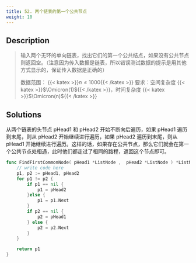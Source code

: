 ```yaml
---
title: 52. 两个链表的第一个公共节点
weight: 10
---
```


## Description
> 输入两个无环的单向链表，找出它们的第一个公共结点，如果没有公共节点则返回空。（注意因为传入数据是链表，所以错误测试数据的提示是用其他方式显示的，保证传入数据是正确的）
> 
> 数据范围： {{< katex >}}$n \le 1000${{< /katex >}}
> 要求：空间复杂度 {{< katex >}}$\Omicron(1)${{< /katex >}}，时间复杂度 {{< katex >}}$\Omicron(n)${{< /katex >}}


## Solutions
从两个链表的头节点 pHead1 和 pHead2 开始不断向后遍历，如果 pHead1 遍历到末尾，则从 pHead2 开始继续进行遍历，如果 pHead2 遍历到末尾，则从 pHead1 开始继续进行遍历。这样的话，如果存在公共节点，那么它们就会在第一个公共节点处相遇，此时他们都走过了相同的路程，返回这个节点即可。
```go
func FindFirstCommonNode( pHead1 *ListNode ,  pHead2 *ListNode ) *ListNode {
    // write code here
    p1, p2 := pHead1, pHead2
    for p1 != p2 {
        if p1 == nil {
            p1 = pHead2
        }else {
            p1 = p1.Next
        }
        if p2 == nil {
            p2 = pHead1
        } else {
            p2 = p2.Next
        }
    }

    return p1
}
```
